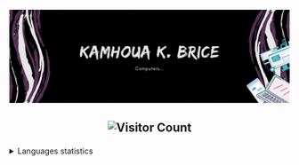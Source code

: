 ![Cover](https://github.com/bricekk/bricekk/blob/main/banner.gif)

<!--
**bricekk/bricekk** is a ✨ _special_ ✨ repository because its `README.md` (this file) appears on your GitHub profile.

Here are some ideas to get you started:

- 🔭 I’m currently working on ...
- 🌱 I’m currently learning ...
- 👯 I’m looking to collaborate on ...
- 🤔 I’m looking for help with ...
- 💬 Ask me about ...
- 📫 How to reach me: ...
- 😄 Pronouns: ...
- ⚡ Fun fact: ...
-->
  

## <p align="center">![Visitor Count](https://profile-counter.glitch.me/bricekk/count.svg)</p>

<details>
    <summary>Languages statistics</summary>
      <p align="center">
        <img src="https://wakatime.com/share/@92d8a302-ee4d-4020-88e7-88afcd621a9d/87f0c122-a315-4bd1-96df-ebacb7d97d84.svg" height="400">
        <figure><embed src="https://wakatime.com/share/@92d8a302-ee4d-4020-88e7-88afcd621a9d/7e91f510-5efa-47d8-bf2e-7fafd65c9625.svg"></embed></figure>
      </p>
    </summary>
</details>
